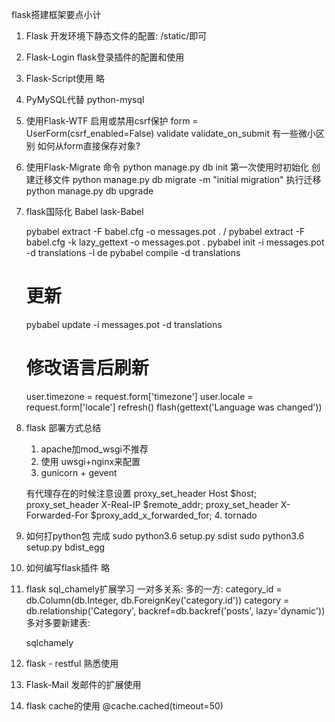 flask搭建框架要点小计
1. Flask 开发环境下静态文件的配置:
    /static/即可
2. Flask-Login
    flask登录插件的配置和使用
3. Flask-Script使用
    略
4. PyMySQL代替 python-mysql
5. 使用Flask-WTF
    启用或禁用csrf保护
    form = UserForm(csrf_enabled=False)
    validate validate_on_submit 有一些微小区别
    如何从form直接保存对象?

6. 使用Flask-Migrate
    命令 python manage.py db init 第一次使用时初始化
    创建迁移文件 python manage.py db migrate -m "initial migration"
    执行迁移  python manage.py db upgrade
7. flask国际化
    Babel  lask-Babel

    pybabel extract -F babel.cfg -o messages.pot .  / pybabel extract -F babel.cfg -k lazy_gettext -o messages.pot .
    pybabel init -i messages.pot -d translations -l de
    pybabel compile -d translations
    # 更新
    pybabel update -i messages.pot -d translations

    # 修改语言后刷新
    user.timezone = request.form['timezone']
    user.locale = request.form['locale']
    refresh()
    flash(gettext('Language was changed'))

8. flask 部署方式总结
    1. apache加mod_wsgi不推荐
    2. 使用 uwsgi+nginx来配置
    3. gunicorn + gevent

    有代理存在的时候注意设置
        proxy_set_header   Host             $host;
        proxy_set_header   X-Real-IP        $remote_addr;
        proxy_set_header   X-Forwarded-For  $proxy_add_x_forwarded_for;
    4. tornado

9. 如何打python包
    完成
    sudo python3.6 setup.py sdist
    sudo python3.6 setup.py bdist_egg

10. 如何编写flask插件
    略

11. flask sql_chamely扩展学习
    一对多关系:
        多的一方:
        category_id = db.Column(db.Integer, db.ForeignKey('category.id'))
        category = db.relationship('Category',
            backref=db.backref('posts', lazy='dynamic'))
        多对多要新建表:

    sqlchamely

12. flask - restful
    熟悉使用

13. Flask-Mail
    发邮件的扩展使用

14. flask cache的使用
    @cache.cached(timeout=50)








